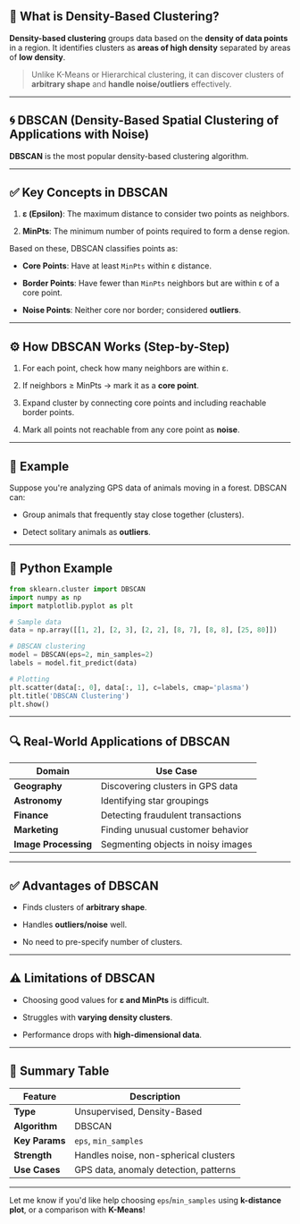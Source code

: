 ## 🌌 What is Density-Based Clustering?

**Density-based clustering** groups data based on the **density of data points** in a region. It identifies clusters as **areas of high density** separated by areas of **low density**.

> Unlike K-Means or Hierarchical clustering, it can discover clusters of **arbitrary shape** and **handle noise/outliers** effectively.

---

## 🌀 DBSCAN (Density-Based Spatial Clustering of Applications with Noise)

**DBSCAN** is the most popular density-based clustering algorithm.

---

## ✅ **Key Concepts in DBSCAN**

1. **ε (Epsilon)**: The maximum distance to consider two points as neighbors.
    
2. **MinPts**: The minimum number of points required to form a dense region.
    

Based on these, DBSCAN classifies points as:

- **Core Points**: Have at least `MinPts` within ε distance.
    
- **Border Points**: Have fewer than `MinPts` neighbors but are within ε of a core point.
    
- **Noise Points**: Neither core nor border; considered **outliers**.
    

---

## ⚙️ **How DBSCAN Works (Step-by-Step)**

1. For each point, check how many neighbors are within ε.
    
2. If neighbors ≥ MinPts → mark it as a **core point**.
    
3. Expand cluster by connecting core points and including reachable border points.
    
4. Mark all points not reachable from any core point as **noise**.
    

---

## 🎯 Example

Suppose you're analyzing GPS data of animals moving in a forest. DBSCAN can:

- Group animals that frequently stay close together (clusters).
    
- Detect solitary animals as **outliers**.
    

---

## 🧪 Python Example

```python
from sklearn.cluster import DBSCAN
import numpy as np
import matplotlib.pyplot as plt

# Sample data
data = np.array([[1, 2], [2, 3], [2, 2], [8, 7], [8, 8], [25, 80]])

# DBSCAN clustering
model = DBSCAN(eps=2, min_samples=2)
labels = model.fit_predict(data)

# Plotting
plt.scatter(data[:, 0], data[:, 1], c=labels, cmap='plasma')
plt.title('DBSCAN Clustering')
plt.show()
```

---

## 🔍 Real-World Applications of DBSCAN

|Domain|Use Case|
|---|---|
|**Geography**|Discovering clusters in GPS data|
|**Astronomy**|Identifying star groupings|
|**Finance**|Detecting fraudulent transactions|
|**Marketing**|Finding unusual customer behavior|
|**Image Processing**|Segmenting objects in noisy images|

---

## ✅ **Advantages of DBSCAN**

- Finds clusters of **arbitrary shape**.
    
- Handles **outliers/noise** well.
    
- No need to pre-specify number of clusters.
    

---

## ⚠️ **Limitations of DBSCAN**

- Choosing good values for **ε and MinPts** is difficult.
    
- Struggles with **varying density clusters**.
    
- Performance drops with **high-dimensional data**.
    

---

## 📌 Summary Table

|Feature|Description|
|---|---|
|**Type**|Unsupervised, Density-Based|
|**Algorithm**|DBSCAN|
|**Key Params**|`eps`, `min_samples`|
|**Strength**|Handles noise, non-spherical clusters|
|**Use Cases**|GPS data, anomaly detection, patterns|

---

Let me know if you'd like help choosing `eps`/`min_samples` using **k-distance plot**, or a comparison with **K-Means**!